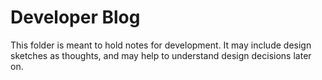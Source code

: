 Developer Blog
================================================================================

This folder is meant to hold notes for development. It may include design
sketches as thoughts, and may help to understand design decisions later on.
